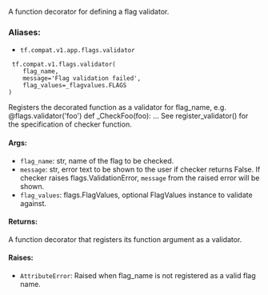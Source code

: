 A function decorator for defining a flag validator.
### Aliases:
- `tf.compat.v1.app.flags.validator`

```
 tf.compat.v1.flags.validator(
    flag_name,
    message='Flag validation failed',
    flag_values=_flagvalues.FLAGS
)
```
Registers the decorated function as a validator for flag_name, e.g.
@flags.validator('foo') def _CheckFoo(foo): ...
See register_validator() for the specification of checker function.
#### Args:
- `flag_name`: str, name of the flag to be checked.
- `message`: str, error text to be shown to the user if checker returns False. If checker raises flags.ValidationError, `message` from the raised error will be shown.
- `flag_values`: flags.FlagValues, optional FlagValues instance to validate against.
#### Returns:
A function decorator that registers its function argument as a validator.
#### Raises:
- `AttributeError`: Raised when flag_name is not registered as a valid flag name.
